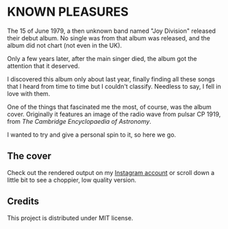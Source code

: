 # KNOWN PLEASURES

The 15 of June 1979, a then unknown band named "Joy Division" released their debut album.
No single was from that album was released, and the album did not chart (not even in the UK).

Only a few years later, after the main singer died, the album got the attention that it deserved.

I discovered this album only about last year, finally finding all these songs that I heard from time to time but I couldn't classify.
Needless to say, I fell in love with them.

One of the things that fascinated me the most, of course, was the album cover.
Originally it features an image of the radio wave from pulsar CP 1919, from *The Cambridge Encyclopaedia of Astronomy*.

I wanted to try and give a personal spin to it, so here we go.

## The cover

Check out the rendered output on my [Instagram account](https://instagram.com/lorossi97) or scroll down a little bit to see a choppier, low quality version.

## Credits

This project is distributed under MIT license.

